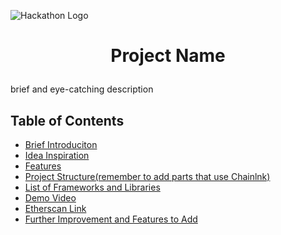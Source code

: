 ![Hackathon Logo]()

# <p align="center"> Project Name </p>
brief and eye-catching description

Table of Contents
------------------
- [Brief Introduciton]()
- [Idea Inspiration]()
- [Features]()
- [Project Structure(remember to add parts that use Chainlnk)]()
- [List of Frameworks and Libraries]()
- [Demo Video]()
- [Etherscan Link]()
- [Further Improvement and Features to Add]()